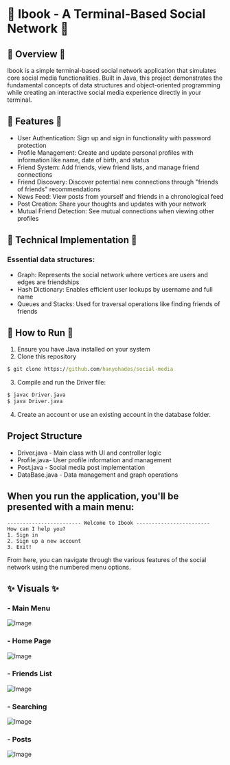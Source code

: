 # 👾 Ibook - A Terminal-Based Social Network 👾
## 👾 Overview 👾
  Ibook is a simple terminal-based social network application that simulates core social media functionalities. 
  Built in Java, this project demonstrates the fundamental concepts of data structures and object-oriented programming 
  while creating an interactive social media experience directly in your terminal.

## 🤖 Features 🤖
- User Authentication: Sign up and sign in functionality with password protection
- Profile Management: Create and update personal profiles with information like name, date of birth, and status
- Friend System: Add friends, view friend lists, and manage friend connections
- Friend Discovery: Discover potential new connections through "friends of friends" recommendations
- News Feed: View posts from yourself and friends in a chronological feed
- Post Creation: Share your thoughts and updates with your network
- Mutual Friend Detection: See mutual connections when viewing other profiles

## 🧐 Technical Implementation 🧐
  ### Essential data structures:

- Graph: Represents the social network where vertices are users and edges are friendships
- Hash Dictionary: Enables efficient user lookups by username and full name
- Queues and Stacks: Used for traversal operations like finding friends of friends

## 🤔 How to Run 🤔

1. Ensure you have Java installed on your system
2. Clone this repository
```cmd
$ git clone https://github.com/hanyohades/social-media
```

3. Compile and run the Driver file:
```cmd
$ javac Driver.java
$ java Driver.java
```
4. Create an account or use an existing account in the database folder.

## Project Structure 
- Driver.java - Main class with UI and controller logic
- Profile.java- User profile information and management
- Post.java - Social media post implementation
- DataBase.java - Data management and graph operations
  

## When you run the application, you'll be presented with a main menu:
    ------------------------ Welcome to Ibook ------------------------
    How can I help you?
    1. Sign in
    2. Sign up a new account
    3. Exit!


From here, you can navigate through the various features of the social network using the numbered menu options.

## ✨ Visuals ✨
### - Main Menu
![Image](https://github.com/user-attachments/assets/771d2499-01ba-4515-aa3d-cadbc2566184)

### - Home Page
![Image](https://github.com/user-attachments/assets/d3f0d944-f257-42f8-a883-0463bccfc0b1)

### - Friends List
![Image](https://github.com/user-attachments/assets/dbf5bd4f-a55d-40ff-87e0-97f583f1cf7d)

### - Searching
![Image](https://github.com/user-attachments/assets/3e493a6e-96f5-4409-81c6-23ae7a98b80e)

### - Posts
![Image](https://github.com/user-attachments/assets/5b1882a4-f5c5-47dd-93ff-1477ae15b4fd)
